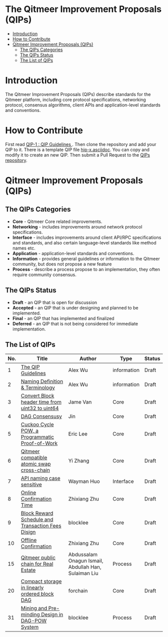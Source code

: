 # The Qitmeer Improvement Proposals (QIPs)

  * [Introduction](#introduction)
  * [How to Contribute](#how-to-contribute)
  * [Qitmeer Improvement Proposals (QIPs)](#Qitmeer-improvement-proposals-hips)
     * [The QIPs Categories](#the-hips-categories)
     * [The QIPs Status](#the-hips-status)
     * [The List of QIPs](#the-list-of-hips)

# Introduction
The Qitmeer Improvement Proposals (QIPs) describe standards for the Qitmeer platform, including core protocol specifications, networking protocol, consensus algorithms, client APIs and application-level standards and conventions.

# How to Contribute
First read [QIP-1 : QIP Guidelines ](hips/hip-0001.asciidoc). Then clone the repository and add your QIP to it. There is a template QIP file [hip-x.asciidoc](hips/hip-x.asciidoc). You can copy and modify it to create an new QIP. Then submit a Pull Request to the [QIPs repository](https://github.com/Qitmeer/hips).

# Qitmeer Improvement Proposals (QIPs)

## The QIPs Categories
  * **Core** - Qitmeer Core related improvements.
  * **Networking** - includes improvements around network protocol specifications.
  * **Interface** - includes improvements around client API/RPC specifications and standards, and also certain language-level standards like method names etc.
  * **Application** - application-level standards and conventions.
  * **Information** - provides general guidelines or information to the Qitmeer community, but does not propose a new feature
  * **Process** - describe a process propose to an implementation, they often require community consensus.

## The QIPs Status
  * **Draft** - an QIP that is open for discussion
  * **Accepted** - an QIP that is under designing and planned to be implemented.
  * **Final** - an QIP that has implemented and finalized
  * **Deferred** - an QIP that is not being considered for immediate implementation.

## The List of QIPs

| No. | Title                                                       | Author     | Type         | Status     |
|-----| ----------------------------------------------------------- | ---------- | ------------ | ---------- |
| 1   | [The QIP Guidelines](hips/hip-0001.asciidoc)                | Alex Wu    | information  | Draft      |
| 2   | [Naming Definition & Terminology](hips/hip-0002.asciidoc)   | Alex Wu    | information  | Draft      |
| 3   | [Convert Block header time from uint32 to uint64](hips/hip-0003.asciidoc) | Jame Van  | Core  | Draft      |
| 4   | [DAG Consensusy](hips/hip-0004.asciidoc)                                  | Jin       | Core  | Draft      |
| 5   | [Cuckoo Cycle POW, a Programmatic Proof-of-Work](hips/hip-0005.asciidoc)  | Eric Lee  | Core  | Draft      |
| 6   | [Qitmeer compatible atomic swap cross-chain](hips/hip-0006.asciidoc) | Yi Zhang | Core | Draft |
| 7   | [API naming case sensitive](hips/hip-0007.asciidoc)         | Wayman Huo  | Interface | Draft |
| 8   | [Online Confirmation Time](hips/hip-0008.asciidoc)         | Zhixiang Zhu  | Core | Draft |
| 9   | [Block Reward Schedule and Transaction Fees Disign](hips/hip-0009.asciidoc) | blocklee | Core | Draft|
| 10  | [Offline Confirmation](hips/hip-0010.asciidoc)         | Zhixiang Zhu  | Core | Draft |
| 15  | [Qitmeer public chain for Real Estate](hips/hip-0015.md) |Abdussalam Onagun Ismail, Abdullah Han, Sulaiman Liu | Process | Draft|
| 20   | [Compact storage in linearly ordered block DAG](hips/hip-0020.md) | forchain | Core | Draft|
| 31  | [Mining and Pre-minding Design in DAG-POW System](hips/hip-0031.md)         | blocklee | Process | Draft |


